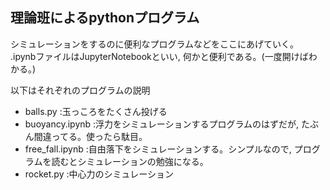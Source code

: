## 理論班によるpythonプログラム
シミュレーションをするのに便利なプログラムなどをここにあげていく。
.ipynbファイルはJupyterNotebookといい, 何かと便利である。(一度開けばわかる。)

以下はそれぞれのプログラムの説明
* balls.py :玉っころをたくさん投げる
* buoyancy.ipynb :浮力をシミュレーションするプログラムのはずだが, たぶん間違ってる。使ったら駄目。
* free_fall.ipynb :自由落下をシミュレーションする。シンプルなので, プログラムを読むとシミュレーションの勉強になる。
* rocket.py :中心力のシミュレーション